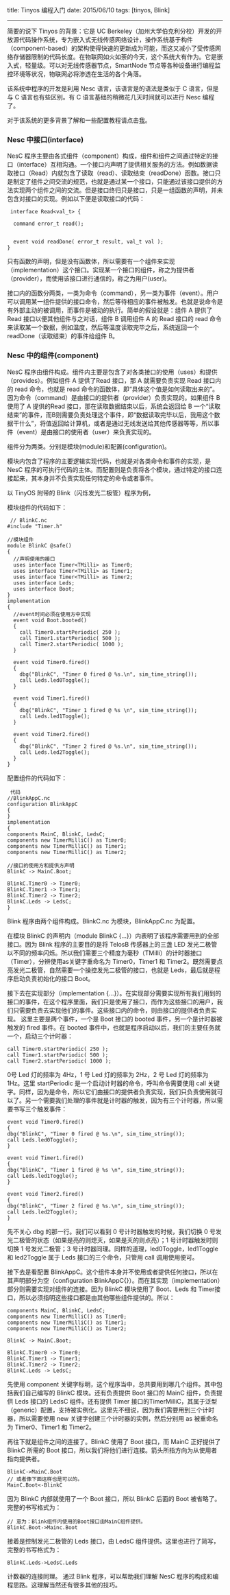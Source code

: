 title: Tinyos 编程入门
date: 2015/06/10
tags: [tinyos, Blink]

---
简要的说下 Tinyos 的背景：它是 UC Berkeley（加州大学伯克利分校）开发的开放源代码操作系统，专为嵌入式无线传感网络设计，操作系统基于构件（component-based）的架构使得快速的更新成为可能，而这又减小了受传感网络存储器限制的代码长度。在物联网如火如荼的今天，这个系统大有作为。它是嵌入式，轻量级。可以对无线传感器节点，SmartNode 节点等各种设备进行编程监控环境等状况，物联网必将渗透在生活的各个角落。

<!-- more -->

该系统中程序的开发是利用 Nesc 语言，该语言是的语法是类似于 C 语言，但是与 C 语言也有些区别。有 C 语言基础的稍微花几天时间就可以进行 Nesc 编程了。

对于该系统的更多背景了解和一些配置教程请点击[我](http://pan.baidu.com/s/1jGEe07O)。
 
### Nesc 中接口(interface)

NesC 程序主要由各式组件（component）构成，组件和组件之间通过特定的接口（interface）互相沟通。一个接口内声明了提供相关服务的方法。例如数据读取接口（Read）内就包含了读取（read）、读取结束（readDone）函数。接口只是制定了组件之间交流的规范，也就是通过某一个接口，只能通过该接口提供的方法实现两个组件之间的交流。但是接口终归只是接口，只是一组函数的声明，并未包含对接口的实现。例如以下便是读取接口的代码：

```
 interface Read<val_t> {
  
  command error_t read();

  
  event void readDone( error_t result, val_t val );
}
```

只有函数的声明，但是没有函数体，所以需要有一个组件来实现（implementation）这个接口。实现某一个接口的组件，称之为提供者（provider），而使用该接口进行通信的，称之为用户(user)。

接口内的函数分两类，一类为命令（command），另一类为事件（event）。用户可以调用某一组件提供的接口命令，然后等待相应的事件被触发。也就是说命令是有外部主动的被调用，而事件是被动的执行。简单的假设就是：组件 A 提供了 Read 接口以便其他组件与之对话，组件 B 调用组件 A 的 Read 接口的 read 命令来读取某一个数据，例如温度，然后等温度读取完毕之后，系统返回一个 readDone（读取结束）的事件给组件 B。

### Nesc 中的组件(component)

NesC 程序由组件构成。组件内主要是包含了对各类接口的使用（uses）和提供（provides）。例如组件 A 提供了Read 接口，那 A 就需要负责实现 Read 接口内的 read 命令，也就是 read 命令的函数体，即“具体这个值是如何读取出来的”。因为命令（command）是由接口的提供者（provider）负责实现的。如果组件 B 使用了 A 提供的Read 接口，那在读取数据结束以后，系统会返回给 B 一个“读取结束”的事件，而B则需要负责处理这个事件，即“数据读取完毕以后，我用这个数据干什么”，将值返回给计算机，或者是通过无线发送给其他传感器等等，所以事件（event）是由接口的使用者（user）来负责实现的。

组件分为两类。分别是模块(module)和配置(configuration)。

模块内包含了程序的主要逻辑实现代码，也就是对各类命令和事件的实现，是 NesC 程序的可执行代码的主体。而配置则是负责将各个模块，通过特定的接口连接起来，其本身并不负责实现任何特定的命令或者事件。

以 TinyOS 附带的 Blink（闪烁发光二极管）程序为例，

模块组件的代码如下：

```
 // BlinkC.nc
#include "Timer.h"

//模块组件
module BlinkC @safe()
{
  //声明使用的接口
  uses interface Timer<TMilli> as Timer0;
  uses interface Timer<TMilli> as Timer1;
  uses interface Timer<TMilli> as Timer2;
  uses interface Leds;
  uses interface Boot;
}
implementation
{
  //event时间必须在使用方中实现
  event void Boot.booted()
  {
    call Timer0.startPeriodic( 250 );
    call Timer1.startPeriodic( 500 );
    call Timer2.startPeriodic( 1000 );
  }

  event void Timer0.fired()
  {
    dbg("BlinkC", "Timer 0 fired @ %s.\n", sim_time_string());
    call Leds.led0Toggle();
  }
 
  event void Timer1.fired()
  {
    dbg("BlinkC", "Timer 1 fired @ %s \n", sim_time_string());
    call Leds.led1Toggle();
  }
 
  event void Timer2.fired()
  {
    dbg("BlinkC", "Timer 2 fired @ %s.\n", sim_time_string());
    call Leds.led2Toggle();
  }
}
```

配置组件的代码如下：

```
 代码
//BlinkAppC.nc
configuration BlinkAppC
{
}
implementation
{
components MainC, BlinkC, LedsC;
components new TimerMilliC() as Timer0;
components new TimerMilliC() as Timer1;
components new TimerMilliC() as Timer2;

//接口的使用方和提供方声明
BlinkC -> MainC.Boot;

BlinkC.Timer0 -> Timer0;
BlinkC.Timer1 -> Timer1;
BlinkC.Timer2 -> Timer2;
BlinkC.Leds -> LedsC;
}
```

Blink 程序由两个组件构成。BlinkC.nc 为模块，BlinkAppC.nc 为配置。

在模块 BlinkC 的声明内（module BlinkC {...}）内表明了该程序需要用到的全部接口。因为 Blink 程序的主要目的是将 TelosB 传感器上的三盏 LED 发光二极管以不同的频率闪烁。所以我们需要三个精度为毫秒（TMilli）的计时器接口（Timer），分辨使用as关键字重命名为 Timer0，Timer1 和 Timer2。既然需要点亮发光二极管，自然需要一个操控发光二极管的接口，也就是 Leds，最后就是程序启动负责初始化的接口 Boot。

接下去在实现部分（implementation {...}）。在实现部分需要实现所有我们用到的接口的事件，在这个程序里面，我们只是使用了接口，而作为这些接口的用户，我们只需要负责去实现他们的事件。这些接口内的命令，则由接口的提供者负责实现。
这里主要是两个事件，一个是 Boot 接口的 booted 事件，另一个是计时器被触发的 fired 事件。在 booted 事件中，也就是程序启动以后，我们的主要任务就一个，启动三个计时器：

```
call Timer0.startPeriodic( 250 );
call Timer1.startPeriodic( 500 );
call Timer2.startPeriodic( 1000 );
```

0号 Led 灯的频率为 4Hz，1 号 Led 灯的频率为 2Hz，2 号 Led 灯的频率为 1Hz。这里 startPeriodic 是一个启动计时器的命令，呼叫命令需要使用 call 关键字。同样，因为是命令，所以它们由接口的提供者负责实现，我们只负责使用就可以了。另一个需要我们处理的事件就是计时器的触发，因为有三个计时器，所以需要书写三个触发事件：

```
event void Timer0.fired()
{
dbg("BlinkC", "Timer 0 fired @ %s.\n", sim_time_string());
call Leds.led0Toggle();
}

event void Timer1.fired()
{
dbg("BlinkC", "Timer 1 fired @ %s \n", sim_time_string());
call Leds.led1Toggle();
}

event void Timer2.fired()
{
dbg("BlinkC", "Timer 2 fired @ %s.\n", sim_time_string());
call Leds.led2Toggle();
}
```

先不关心 dbg 的那一行。我们可以看到 0 号计时器触发的时候，我们切换 0 号发光二极管的状态（如果是亮的则熄灭，如果是灭的则点亮）；1 号计时器触发时则切换 1 号发光二极管；3 号计时器同理。同样的道理，led0Toggle，led1Toggle 和 led2Toggle 属于 Leds 接口的三个命令，只管用 call 调用使用便可。

接下去是看配置 BlinkAppC。这个组件本身并不使用或者提供任何接口，所以在其声明部分为空（configuration BlinkAppC{}）。而在其实现（implementation）部分则需要实现对组件的连接。因为 BlinkC 模块使用了 Boot、Leds 和 Timer接口，所以必须指明这些接口都是由其他哪些组件提供的。所以：

```
components MainC, BlinkC, LedsC;
components new TimerMilliC() as Timer0;
components new TimerMilliC() as Timer1;
components new TimerMilliC() as Timer2;

BlinkC -> MainC.Boot;

BlinkC.Timer0 -> Timer0;
BlinkC.Timer1 -> Timer1;
BlinkC.Timer2 -> Timer2;
BlinkC.Leds -> LedsC;
```

先使用 component 关键字标明，这个程序当中，总共要用到哪几个组件。其中包括我们自己编写的 BlinkC 模块。还有负责提供 Boot 接口的 MainC 组件，负责提供 Leds 接口的 LedsC 组件。还有提供 Timer 接口的TimerMilliC，其属于泛型（generic）配置，支持被实例化。这里先不细说，因为我们需要用到三个计时器，所以需要使用 new 关键字创建三个计时器的实例，然后分别用 as 被重命名为 Timer0、Timer1 和 Timer2。 
 
再往下就是组件之间的连接了。BlinkC 使用了 Boot 接口，而 MainC 正好提供了 BlinkC 所需的 Boot 接口，所以我们将他们进行连接。箭头所指方向为从使用者指向提供者。

```
BlinkC->MainC.Boot
// 或者像下面这样也是可以的。
MainC.Boot<-BlinkC
```

因为 BlinkC 内部就使用了一个 Boot 接口，所以 BlinkC 后面的 Boot 被省略了。完整的书写格式为：

```
// 意为：Blink组件内使用的Boot接口由MainC组件提供。
BlinkC.Boot->Mainc.Boot
```

接着是控制发光二极管的 Leds 接口，由 LedsC 组件提供。这里也进行了简写，完整的书写格式为：

```
BlinkC.Leds->LedsC.Leds
```

计数器的连接同理。
通过 Blink 程序，可以帮助我们理解 NesC 程序的构成和编程思路。这理解当然还有很多其他的技巧。

